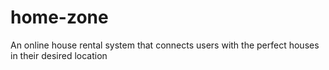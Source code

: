 # home-zone
An online house rental system that connects users with the perfect houses in their desired location
